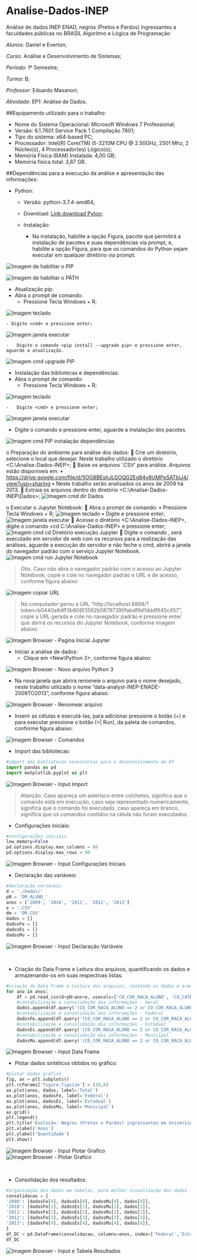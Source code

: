 # Analise-Dados-INEP
Análise de dados INEP ENAD, negros (Pretos e Pardos) ingressantes a faculdades públicas no BRASIL
Algoritmo e Lógica de Programação

*Alunos*: Daniel e Everton;

*Curso*: Análise e Desenvolvimento de Sistemas;

*Período*: 1º Semestre;

*Turma*: B;

*Professor*: Eduardo Masanori;

*Atividade*: EP1: Análise de Dados.

##Equipamento utilizado para o trabalho:
-	Nome do Sistema Operacional: Microsoft Windows 7 Professional;
-	Versão: 6.1.7601 Service Pack 1 Compilação 7601;
-	Tipo do sistema: x64-based PC;
-	Processador: Intel(R) Core(TM) i5-3210M CPU @ 2.50GHz, 2501 Mhz, 2 Núcleo(s), 4 Processador(es) Lógico(s);
-	Memória Física (RAM) Instalada: 4,00 GB;
-	Memória física total: 3,87 GB.

##Dependências para a execução da análise e apresentação das informações:
  -	Python:
    - Versão: python-3.7.4-amd64;
    - Download: [Link download Pyton](https://www.python.org/downloads/);
    - Instalação:
    
      -	Na instalação, habilite a opção <pip> Figura, pacote que permitirá a instalação de pacotes e suas dependências via prompt, e, habilite a opção <Add python to environment variables> Figura, para que os comandos do Python sejam executar em qualquer diretório via prompt.
  
  ![Imagem de habilitar o PIP](/imagens/python_pip.png)
  
  ![Imagem de habilitar o PATH](/imagens/python_environment.PNG)
 
-	Atualização pip:
  - Abra o prompt de comando:
    - Pressione Tecla Windows + R;

 ![Imagem teclado](/imagens/teclado.PNG)
 
    - Digite <cmd> e pressione enter;
  
 ![Imagem janela executar](/imagens/executar.PNG)
 
    -	Digite o comando <pip install --upgrade pip> e pressione enter, aguarde a atualização.
    
 ![Imagem cmd upgrade PIP](/imagens/cmd_upgrade_pip.PNG)
 
 -	Instalação das bibliotecas e dependências:
  -	Abra o prompt de comando:
    -	Pressione Tecla Windows + R;
    
 ![Imagem teclado](/imagens/teclado.PNG)
 
    -	Digite <cmd> e pressione enter;
    
 ![Imagem janela executar](/imagens/executar.PNG)
 
  - Digite o comando <pip install requests beautifulsoup4 spotipy pdfminer3k selenium twitter wbdata pandas matplotlib lxml tweepy uber-rides xlrd PyPDF2 pytrends seaborn numpy ipython jupyter twitter-scraper markovify folium> e pressione enter, aguarde a instalação dos pacotes.
  
 ![Imagem cmd PIP instalação dependências](/imagens/cmd_install_dependencias.PNG)

o	Preparação do ambiente para análise dos dados:
	Crie um diretório, selecione o local que desejar. Neste trabalho utilizado o diretório <C:\Analise-Dados-INEP>;
	Baixe os arquivos ‘.CSV’ para análise. Arquivos estão disponíveis em:
•	https://drive.google.com/file/d/1IOG8BEshJLGOQG2Eg84v8UMPeSATbiJ4/view?usp=sharing
•	Neste trabalho serão analisados os anos de 2009 há 2013.
	Extraia os arquivos dentro do diretório <C:\Analise-Dados-INEP\Dados\>;
  ![Imagem cmd dir Dados](/imagens/cmd_dir_dados.PNG)


o	Executar o Jupyter Notebook:
	Abra o prompt de comando:
•	Pressione Tecla Windows + R;
 ![Imagem teclado](/imagens/teclado.PNG)
•	Digite <cmd> e pressione enter;
 ![Imagem janela executar](/imagens/executar.PNG)
	Acesse o diretório <C:\Analise-Dados-INEP\>, digite o comando <cd C:\Analise-Dados-INEP> e pressione enter;
 ![Imagem cmd cd Diretório execução Jupyter](/imagens/cmd_cd_Analise-Dados-INEP.PNG)
	Digite o comando <jupyter notebook>, será executado em servidor de web com os recursos para a realização das análises, aguarde a execução do servidor e não feche o cmd, abrirá a janela do navegador padrão com o serviço Jupyter Notebook.
 ![Imagem cmd run Jupyter Notebook](/imagens/cmd_run_Jupyter-Notebook.PNG)
  
> Obs. Caso não abra o navegador padrão com o acesso ao Jupyter Notebook, copie e cole no navegador padrão e URL e de acesso, conforme figura abaixo:
>

 ![Imagem copiar URL](/imagens/cmd_cp_URL.PNG)

> No computador gerou a URL “http://localhost:8888/?token=b0440a6dff3b806f3592b58797390fabdf6d1dddf645c957”, copie a URL gerada e cole no navegador padrão e pressione enter que abrirá os recursos do Jupyter Notebook, conforme imagem abaixo:

 ![Imagem Browser - Pagina Inicial Jupyter](/imagens/browser_home-Jupyter.png)
 
- Iniciar a análise de dados:
  - Clique em <New\Python 3>, conforme figura abaixo:
  
 ![Imagem Browser - Novo arquivo Python 3](/imagens/browser_new-Python-3.png)
 
  - Na nova janela que abrira renomeie o arquivo para o nome desejado, neste trabalho utilizado o nome “data-analyst-INEP-ENADE-2009TO2013”, conforme figura abaixo:
  
 ![Imagem Browser - Renomear arquivo](/imagens/browser_rename-Project.png)
 
  - Inserir as células e executá-las, para adicionar pressione o botão (+) e para executar pressione o botão (>| Run), da paleta de comandos, conforme figura abaixo:
  
 ![Imagem Browser - Comandos](/imagens/browser_add-run.PNG)
 
  -	Import das bibliotecas:
  
```python
#import das bibliotecas necessárias para o desenvolvimento do EP
import pandas as pd
import matplotlib.pyplot as plt
```
 ![Imagem Browser - Input Import](/imagens/browser_input-import.PNG)
 
> Atenção: Caso apareça um asterisco entre colchetes, significa que o comando está em execução, caso seja representado numericamente, significa que o comando foi executado, caso apareça em branco, significa que os comandos contidos na célula não foram executados.
>

  - Configurações iniciais:
  
```python
#configurações iniciais
low_memory=False
pd.options.display.max_columns = 80
pd.options.display.max_rows = 90
```

![Imagem Browser - Input Configurações Iniciais](/imagens/browser_input-config-iniciais.png)


  - Declaração das variáveis:
  
```python
#declaração variáveis
d = './Dados/'
pN = 'DM_ALUNO_' 
anos = ['2009', '2010', '2011', '2012', '2013'] 
e = '.CSV'
dm = 'DM.CSV'
dados = []
dadosFe = []
dadosEs = []
dadosMu = []
```

![Imagem Browser - Input Declaração Variáveis](/imagens/browser_input-variaveis.png)
 
 
  - Criação do Data Frame e Leitura dos arquivos, quantificando os dados e armazenando-os em suas respectivas listas:
  
```python
#criação do Data Frame e Leitura dos arquivos, contando os dados e armazená-los nas respectivas listas
for ano in anos:
    df = pd.read_csv(d+pN+ano+e, usecols=['CO_COR_RACA_ALUNO', 'CO_CATEGORIA_ADMINISTRATIVA'], delimiter = '|', encoding = 'iso-8859-1')
    #contabilização e consolidação das informações - Geral
    dados.append(df.query('(CO_COR_RACA_ALUNO == 2 or CO_COR_RACA_ALUNO == 3) and (CO_CATEGORIA_ADMINISTRATIVA == 1 | CO_CATEGORIA_ADMINISTRATIVA == 2 | CO_CATEGORIA_ADMINISTRATIVA == 3)')['CO_COR_RACA_ALUNO'].count()) 
    #contabilização e consolidação das inforamções - Federal
    dadosFe.append(df.query('(CO_COR_RACA_ALUNO == 2 or CO_COR_RACA_ALUNO == 3) and (CO_CATEGORIA_ADMINISTRATIVA == 1)')['CO_COR_RACA_ALUNO'].count()) 
    #contabilização e consolidação das informações - Estadual
    dadosEs.append(df.query('(CO_COR_RACA_ALUNO == 2 or CO_COR_RACA_ALUNO == 3) and (CO_CATEGORIA_ADMINISTRATIVA == 2)')['CO_COR_RACA_ALUNO'].count()) 
    #contabilização e consolidação das informações - Municipal
    dadosMu.append(df.query('(CO_COR_RACA_ALUNO == 2 or CO_COR_RACA_ALUNO == 3) and (CO_CATEGORIA_ADMINISTRATIVA == 3)')['CO_COR_RACA_ALUNO'].count())
```


 ![Imagem Browser - Input Data Frame](/imagens/browser_input-dataframe.png)
 

  - Plotar dados sintéticos obtidos no gráfico:
  
```python
#plotar dados gráfico
fig, ax = plt.subplots()
plt.rcParams['figure.figsize'] = (10,8)
ax.plot(anos, dados, label='Total')
ax.plot(anos, dadosFe, label='Federal')
ax.plot(anos, dadosEs, label='Estadual')
ax.plot(anos, dadosMu, label='Municipal')
ax.grid()
plt.legend()
plt.title('Evolução: Negros (Pretos e Pardos) ingressantes em Universidades Públicas')
plt.xlabel('Anos')
plt.ylabel('Quantidade')
plt.show()
```


 ![Imagem Browser - Input Plotar Grafico](/imagens/browser_input-plotargraficos.png)
 ![Imagem Browser - Plotar Grafico](/imagens/browser_graficos.png)
 
 
  - Consolidação dos resultados:
  
```python
#organização dos dados em tabelas, para melhor visualização dos dados
consolidacao = {
'2009': [dadosFe[0], dadosEs[0], dadosMu[0], dados[0]],
'2010': [dadosFe[1], dadosEs[1], dadosMu[1], dados[1]],
'2011': [dadosFe[2], dadosEs[2], dadosMu[2], dados[2]],
'2012': [dadosFe[3], dadosEs[3], dadosMu[3], dados[3]],
'2013': [dadosFe[4], dadosEs[4], dadosMu[4], dados[4]],
}
df_DC = pd.DataFrame(consolidacao, columns=anos, index=['Federal','Estadual','Municipal','Total'])
df_DC
```

 ![Imagem Browser - Input e Tabela Resultados](/imagens/browser_input-tabela_resultados.png)

